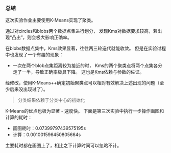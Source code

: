### 总结

这次实验作业主要使用K-Means实现了聚类。

通过对circles和blobs两个数据点集进行划分，
发现Kms对数据要求较高，若出现“凸出”，则会极大影响正确率。

在blobs数据点集中，Kms效果显著，往往两三轮迭代就能收敛。
但是在实验过程中也发现了一个有趣的现象：
- 一次在两个blob点集距离较为接近的时，
Kms的两个聚类点将两个点集各分走了一半，导致正确率极具下降。
  这也是Kms依赖与参数的佐证。
  
经修改，使用K-Means++确定初始聚类点可以相对有效解决上述出现的问题（至少后来没出现过了）。
> 分类结果依赖于分类中心的初始化

K-Means的优点也极为显著 - 速度快。
下面是第三次实验中执行一步操作画图和计算的耗时：
- 画图耗时：0.07399797439575195s
- 计算：0.001001596450805664s

主要耗时都在画图上了，相比之下计算时间可以忽略不计。

